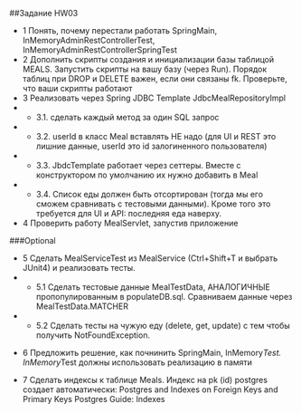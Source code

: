 ##Задание HW03

- 1 Понять, почему перестали работать SpringMain, InMemoryAdminRestControllerTest, InMemoryAdminRestControllerSpringTest
- 2 Дополнить скрипты создания и инициализации базы таблицой MEALS. Запустить скрипты на вашу базу (через Run). Порядок таблиц при DROP и DELETE важен, если они связаны fk. Проверьте, что ваши скрипты работают
- 3 Реализовать через Spring JDBC Template JdbcMealRepositoryImpl
- - 3.1. сделать каждый метод за один SQL запрос
- - 3.2. userId в класс Meal вставлять НЕ надо (для UI и REST это лишние данные, userId это id залогиненного пользователя)
- - 3.3. JbdcTemplate работает через сеттеры. Вместе с конструктором по умолчанию их нужно добавить в Meal
- - 3.4. Cписок еды должен быть отсортирован (тогда мы его сможем сравнивать с тестовыми данными). Кроме того это требуется для UI и API: последняя еда наверху.
- 4 Проверить работу MealServlet, запустив приложение

###Optional

- 5 Сделать MealServiceTest из MealService (Ctrl+Shift+T и выбрать JUnit4) и реализовать тесты.
- - 5.1 Сделать тестовые данные MealTestData, АНАЛОГИЧНЫЕ пропопулированным в populateDB.sql. Сравниваем данные через MealTestData.MATCHER
- - 5.2 Сделать тесты на чужую еду (delete, get, update) с тем чтобы получить NotFoundException.
* 6 Предложить решение, как почнинить SpringMain, InMemory*Test. InMemory*Test должны использовать реализацию в памяти
- 7 Сделать индексы к таблице Meals. Индекс на pk (id) postgres создает автоматически: Postgres and Indexes on Foreign Keys and Primary Keys
Postgres Guide: Indexes